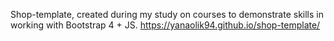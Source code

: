 Shop-template, created during my study on courses to demonstrate skills in working with Bootstrap 4 + JS. https://yanaolik94.github.io/shop-template/
